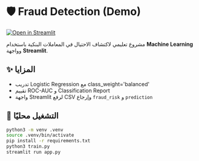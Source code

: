 # 🛡️ Fraud Detection (Demo)
[![Open in Streamlit](https://static.streamlit.io/badges/streamlit_badge_black_white.svg)](https://fraudproject-dteaj5t8y7zjuxsjnovgdf.streamlit.app/)

مشروع تعليمي لاكتشاف الاحتيال في المعاملات البنكية باستخدام **Machine Learning** وواجهة **Streamlit**.

## ✨ المزايا
- تدريب Logistic Regression مع class_weight='balanced'
- تقييم ROC-AUC و Classification Report
- واجهة Streamlit لرفع CSV وإرجاع `fraud_risk` و `prediction`

## 🚀 التشغيل محليًا
```bash
python3 -m venv .venv
source .venv/bin/activate
pip install -r requirements.txt
python3 train.py
streamlit run app.py

